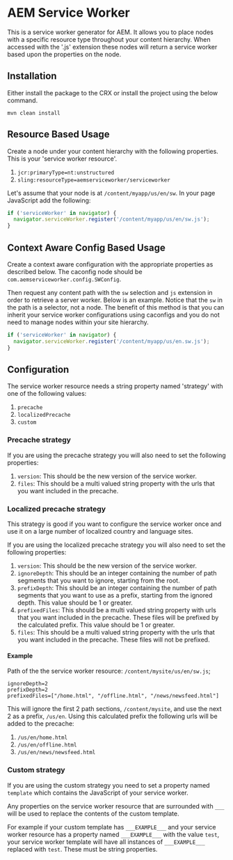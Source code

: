 # AEM Service Worker

This is a service worker generator for AEM. It allows you to place nodes with a specific resource type throughout your content hierarchy. When accessed with the '.js' extension these nodes will return a service worker based upon the properties on the node.

## Installation

Either install the package to the CRX or install the project using the below command.

```
mvn clean install
```

## Resource Based Usage

Create a node under your content hierarchy with the following properties. This is your 'service worker resource'.

1. `jcr:primaryType=nt:unstructured`
1. `sling:resourceType=aemserviceworker/serviceworker`

Let's assume that your node is at `/content/myapp/us/en/sw`. In your page JavaScript add the following:

```js
if ('serviceWorker' in navigator) {
  navigator.serviceWorker.register('/content/myapp/us/en/sw.js');
}
```

## Context Aware Config Based Usage

Create a context aware configuration with the appropriate properties as described below. The caconfig node should be `com.aemserviceworker.config.SWConfig`.

Then request any content path with the `sw` selection and `js` extension in order to retrieve a server worker. Below is an example. Notice that the `sw` in the path is a selector, not a node. The benefit of this method is that you can inherit your service worker configurations using caconfigs and you do not need to manage nodes within your site hierarchy.

```js
if ('serviceWorker' in navigator) {
  navigator.serviceWorker.register('/content/myapp/us/en.sw.js');
}
```

## Configuration

The service worker resource needs a string property named 'strategy' with one of the following values:

1. `precache`
2. `localizedPrecache`    
3. `custom`

### Precache strategy

If you are using the precache strategy you will also need to set the following properties:

1. `version`: This should be the new version of the service worker.
1. `files`: This should be a multi valued string property with the urls that you want included in the precache.

### Localized precache strategy

This strategy is good if you want to configure the service worker once and use it on a large number of localized country and language sites.

If you are using the localized precache strategy you will also need to set the following properties:

1. `version`: This should be the new version of the service worker.
1. `ignoreDepth`: This should be an integer containing the number of path segments that you want to ignore, starting from the root.
1. `prefixDepth`: This should be an integer containing the number of path segments that you want to use as a prefix, starting from the ignored depth. This value should be 1 or greater.
1. `prefixedFiles`: This should be a multi valued string property with urls that you want included in the precache. These files will be prefixed by the calculated prefix. This value should be 1 or greater.
1. `files`: This should be a multi valued string property with the urls that you want included in the precache. These files will not be prefixed.

#### Example

Path of the the service worker resource: `/content/mysite/us/en/sw.js`;

```
ignoreDepth=2
prefixDepth=2
prefixedFiles=["/home.html", "/offline.html", "/news/newsfeed.html"]
```

This will ignore the first 2 path sections, `/content/mysite`, and use the next 2 as a prefix, `/us/en`. Using this calculated prefix the following urls will be added to the precache:

1. `/us/en/home.html`
1. `/us/en/offline.html`
1. `/us/en/news/newsfeed.html`

### Custom strategy

If you are using the custom strategy you need to set a property named `template` which contains the JavaScript of your service worker.

Any properties on the service worker resource that are surrounded with `___` will be used to replace the contents of the custom template.

For example if your custom template has `___EXAMPLE___` and your service worker resource has a property named `___EXAMPLE___` with the value `test`, your service worker template will have all instances of `___EXAMPLE___` replaced with `test`. These must be string properties.
